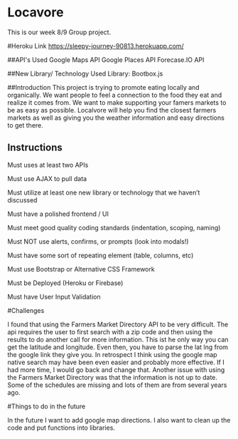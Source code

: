 # Locavore 
This is our week 8/9 Group project.

#Heroku Link
https://sleepy-journey-90813.herokuapp.com/

##API's Used
Google Maps API
Google Places API
Forecase.IO API

##New Library/ Technology Used
Library: Bootbox.js

##Introduction
This project is trying to promote eating locally and organically. We want people to feel a connection to the food they eat and realize it comes from. We want to make supporting your famers markets to be as easy as possible. Localvore will help you find the closest farmers markets as well as giving you the weather information and easy directions to get there. 


## Instructions
Must uses at least two APIs

Must use AJAX to pull data

Must utilize at least one new library or technology that we haven’t discussed

Must have a polished frontend / UI 

Must meet good quality coding standards (indentation, scoping, naming)

Must NOT use alerts, confirms, or prompts (look into modals!)

Must have some sort of repeating element (table, columns, etc)

Must use Bootstrap or Alternative CSS Framework

Must be Deployed (Heroku or Firebase)

Must have User Input Validation 


#Challenges

I found that using the Farmers Market Directory API to be very difficult. The api requires the user to first search with a zip code and then using the results to do another call for more information. This ist he only way you can get the latitude and longitude. Even then, you have to parse the lat lng from the google link they give you. In retrospect I think using the google map native search may have been even easier and probably more effective. If I had more time, I would go back and change that. Another issue with using the Farmers Market Directory was that the information is not up to date. Some of the schedules are missing and lots of them are from several years ago. 



#Things to do in the future

In the future I want to add google map directions. 
I also want to clean up the code and put functions into libraries.

